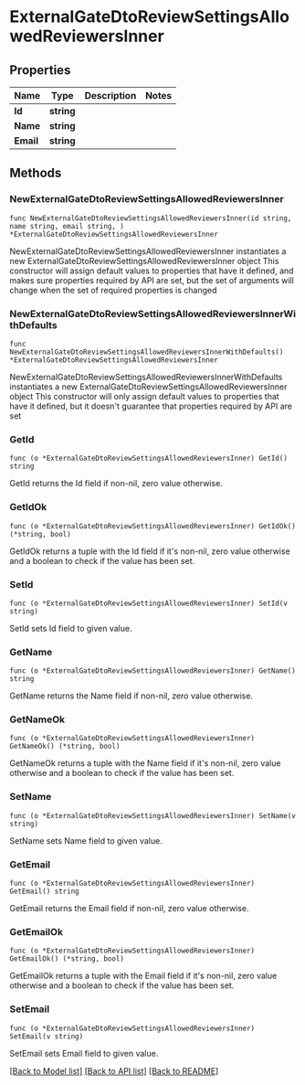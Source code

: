 # ExternalGateDtoReviewSettingsAllowedReviewersInner

## Properties

Name | Type | Description | Notes
------------ | ------------- | ------------- | -------------
**Id** | **string** |  | 
**Name** | **string** |  | 
**Email** | **string** |  | 

## Methods

### NewExternalGateDtoReviewSettingsAllowedReviewersInner

`func NewExternalGateDtoReviewSettingsAllowedReviewersInner(id string, name string, email string, ) *ExternalGateDtoReviewSettingsAllowedReviewersInner`

NewExternalGateDtoReviewSettingsAllowedReviewersInner instantiates a new ExternalGateDtoReviewSettingsAllowedReviewersInner object
This constructor will assign default values to properties that have it defined,
and makes sure properties required by API are set, but the set of arguments
will change when the set of required properties is changed

### NewExternalGateDtoReviewSettingsAllowedReviewersInnerWithDefaults

`func NewExternalGateDtoReviewSettingsAllowedReviewersInnerWithDefaults() *ExternalGateDtoReviewSettingsAllowedReviewersInner`

NewExternalGateDtoReviewSettingsAllowedReviewersInnerWithDefaults instantiates a new ExternalGateDtoReviewSettingsAllowedReviewersInner object
This constructor will only assign default values to properties that have it defined,
but it doesn't guarantee that properties required by API are set

### GetId

`func (o *ExternalGateDtoReviewSettingsAllowedReviewersInner) GetId() string`

GetId returns the Id field if non-nil, zero value otherwise.

### GetIdOk

`func (o *ExternalGateDtoReviewSettingsAllowedReviewersInner) GetIdOk() (*string, bool)`

GetIdOk returns a tuple with the Id field if it's non-nil, zero value otherwise
and a boolean to check if the value has been set.

### SetId

`func (o *ExternalGateDtoReviewSettingsAllowedReviewersInner) SetId(v string)`

SetId sets Id field to given value.


### GetName

`func (o *ExternalGateDtoReviewSettingsAllowedReviewersInner) GetName() string`

GetName returns the Name field if non-nil, zero value otherwise.

### GetNameOk

`func (o *ExternalGateDtoReviewSettingsAllowedReviewersInner) GetNameOk() (*string, bool)`

GetNameOk returns a tuple with the Name field if it's non-nil, zero value otherwise
and a boolean to check if the value has been set.

### SetName

`func (o *ExternalGateDtoReviewSettingsAllowedReviewersInner) SetName(v string)`

SetName sets Name field to given value.


### GetEmail

`func (o *ExternalGateDtoReviewSettingsAllowedReviewersInner) GetEmail() string`

GetEmail returns the Email field if non-nil, zero value otherwise.

### GetEmailOk

`func (o *ExternalGateDtoReviewSettingsAllowedReviewersInner) GetEmailOk() (*string, bool)`

GetEmailOk returns a tuple with the Email field if it's non-nil, zero value otherwise
and a boolean to check if the value has been set.

### SetEmail

`func (o *ExternalGateDtoReviewSettingsAllowedReviewersInner) SetEmail(v string)`

SetEmail sets Email field to given value.



[[Back to Model list]](../README.md#documentation-for-models) [[Back to API list]](../README.md#documentation-for-api-endpoints) [[Back to README]](../README.md)



